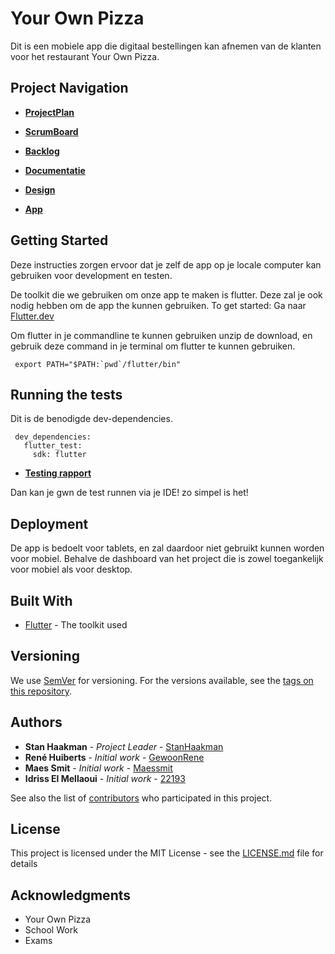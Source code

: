 # Your Own Pizza

Dit is een mobiele app die digitaal bestellingen kan afnemen van de klanten voor het restaurant Your Own Pizza.

## Project Navigation

* **[ProjectPlan](https://github.com/GewoonRene/yourownpizza/projects/3)** 
* **[ScrumBoard](https://github.com/GewoonRene/yourownpizza/projects/2)** 
* **[Backlog](https://github.com/GewoonRene/yourownpizza/issues)** 

* **[Documentatie](https://github.com/GewoonRene/yourownpizza/tree/master/documentation)**
* **[Design](https://github.com/GewoonRene/yourownpizza/tree/master/design)**
* **[App](https://github.com/GewoonRene/yourownpizza/tree/master)**

## Getting Started

Deze instructies zorgen ervoor dat je zelf de app op je locale computer kan gebruiken voor development en testen.

De toolkit die we gebruiken om onze app te maken is flutter. Deze zal je ook nodig hebben om de app the kunnen gebruiken. To get started: Ga naar  [Flutter.dev](https://flutter.dev/docs/get-started/install)

Om flutter in je commandline te kunnen gebruiken unzip de download, en gebruik deze command in je terminal om flutter te kunnen gebruiken.

```
 export PATH="$PATH:`pwd`/flutter/bin"
```

## Running the tests

Dit is de benodigde dev-dependencies.
```
 dev_dependencies:
   flutter_test:
     sdk: flutter
```
* **[Testing rapport](https://github.com/GewoonRene/yourownpizza/blob/master/documentation/Test%20Rapport%20.pdf)**

Dan kan je gwn de test runnen via je IDE! zo simpel is het!

## Deployment

De app is bedoelt voor tablets, en zal daardoor niet gebruikt kunnen worden voor mobiel. Behalve de dashboard van het project die is zowel toegankelijk voor mobiel als voor desktop. 

## Built With

* [Flutter](https://flutter.dev) - The toolkit used

## Versioning

We use [SemVer](http://semver.org/) for versioning. For the versions available, see the [tags on this repository](https://github.com/your/project/tags). 

## Authors

* **Stan Haakman** - *Project Leader* - [StanHaakman](https://github.com/StanHaakman)
* **René Huiberts** - *Initial work* - [GewoonRene](https://github.com/GewoonRene)
* **Maes Smit** - *Initial work* - [Maessmit](https://github.com/maessmit)
* **Idriss El Mellaoui** - *Initial work* - [22193](https://github.com/22193)

See also the list of [contributors](https://github.com/your/project/contributors) who participated in this project.

## License

This project is licensed under the MIT License - see the [LICENSE.md](LICENSE.md) file for details

## Acknowledgments

* Your Own Pizza
* School Work
* Exams
